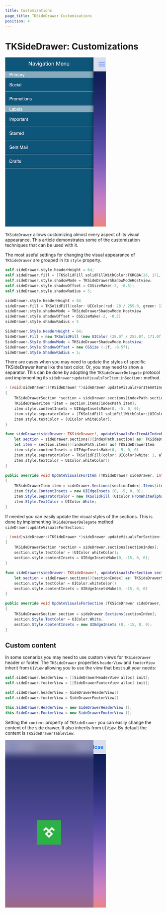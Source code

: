 ```yaml
---
title: Customizations
page_title: TKSideDrawer Customizations
position: 4
---
```


# TKSideDrawer: Customizations 

<img src="../images/sidedrawer-customizations001.png"/>

<code>TKSideDrawer</code> allows customizing almost every aspect of its visual appearance. This article demonstrates some of the customization techniques that can be used with it.

The most useful settings for changing the visual appearance of <code>TKSideDrawer</code> are grouped in its <code>style</code> property.

```Objective-C
self.sideDrawer.style.headerHeight = 64;
self.sideDrawer.fill = [TKSolidFill solidFillWithColor:TKRGBA(28, 171, 241, 0.5)];
self.sideDrawer.style.shadowMode = TKSideDrawerShadowModeHostview;
self.sideDrawer.style.shadowOffset = CGSizeMake(-2, -0.5);
self.sideDrawer.style.shadowRadius = 5;
```

```Swift
sideDrawer.style.headerHeight = 64
sideDrawer.fill = TKSolidFill(color: UIColor(red: 28 / 255.0, green: 171/255.0, blue: 241/255.0, alpha:0.5))
sideDrawer.style.shadowMode = TKSideDrawerShadowMode.Hostview
sideDrawer.style.shadowOffset = CGSizeMake(-2, -0.5)
sideDrawer.style.shadowRadius = 5
```

```C#
SideDrawer.Style.HeaderHeight = 64;
SideDrawer.Fill = new TKSolidFill (new UIColor (28.0f / 255.0f, 171.0f / 255.0f, 241.0f / 255.0f, 0.5f));
SideDrawer.Style.ShadowMode = TKSideDrawerShadowMode.Hostview;
SideDrawer.Style.ShadowOffset = new CGSize (-2f, -0.5f);
SideDrawer.Style.ShadowRadius = 5;
```

There are cases when you may need to update the styles of specific TKSideDrawer items like the text color. Or, you may need to show a separator. This can be done by adopting the <code>TKSideDrawerDelegate</code> protocol and implementing its <code>sideDrawer:updateVisualsForItem:inSection:</code> method.

```Objective-C
- (void)sideDrawer:(TKSideDrawer *)sideDrawer updateVisualsForItemAtIndexPath:(NSIndexPath *)indexPath
{
    TKSideDrawerSection *section = sideDrawer.sections[indexPath.section];
    TKSideDrawerItem *item = section.items[indexPath.item];
    item.style.contentInsets = UIEdgeInsetsMake(0, -5, 0, 0);
    item.style.separatorColor = [TKSolidFill solidFillWithColor:[UIColor colorWithWhite:1 alpha:0.5]];
    item.style.textColor = [UIColor whiteColor];
}
```

```Swift
func sideDrawer(sideDrawer: TKSideDrawer!, updateVisualsForItemAtIndexPath indexPath: NSIndexPath!) {
    let section = sideDrawer.sections()[indexPath.section] as! TKSideDrawerSection
    let item = section.items()[indexPath.item] as! TKSideDrawerItem
    item.style.contentInsets = UIEdgeInsetsMake(0, -5, 0, 0)
    item.style.separatorColor = TKSolidFill(color: UIColor(white: 1, alpha: 0.5))
    item.style.textColor = UIColor.whiteColor()
}
```

```C#
public override void UpdateVisualsForItem (TKSideDrawer sideDrawer, int itemIndex, int sectionIndex)
{
	TKSideDrawerItem item = sideDrawer.Sections[sectionIndex].Items[itemIndex];
	item.Style.ContentInsets = new UIEdgeInsets (0, -5, 0, 0);
	item.Style.SeparatorColor = new TKSolidFill (UIColor.FromWhiteAlpha(1.0f, 0.5f));
	item.Style.TextColor = UIColor.White;
}
```

If needed you can easily update the visual styles of the sections. This is done by implementing <code>TKSideDrawerDelegate</code> method <code>sideDrawer:updateVisualsForSection:</code>:

```Objective-C
- (void)sideDrawer:(TKSideDrawer *)sideDrawer updateVisualsForSection:(NSInteger)sectionIndex
{
    TKSideDrawerSection *section = sideDrawer.sections[sectionIndex];
    section.style.textColor = [UIColor whiteColor];
    section.style.contentInsets = UIEdgeInsetsMake(0, -15, 0, 0);
}
```

```Swift
func sideDrawer(sideDrawer: TKSideDrawer!, updateVisualsForSection sectionIndex: Int) {
    let section = sideDrawer.sections()[sectionIndex] as! TKSideDrawerSection
    section.style.textColor = UIColor.whiteColor()
    section.style.contentInsets = UIEdgeInsetsMake(0, -15, 0, 0)
}
```

```C#
public override void UpdateVisualsForSection (TKSideDrawer sideDrawer, int sectionIndex)
{
	TKSideDrawerSection section = sideDrawer.Sections[sectionIndex];
	section.Style.TextColor = UIColor.White;
	section.Style.ContentInsets = new UIEdgeInsets (0, -15, 0, 0);
}
```
## Custom content

In some scenarios you may need to use custom views for <code>TKSideDrawer</code> header or footer. The <code>TKSideDrawer</code> properties <code>headerView</code> and <code>footerView</code> inherit from <code>UIView</code> allowing you to use the view that best suit your needs:

```Objective-C
self.sideDrawer.headerView = [[SideDrawerHeaderView alloc] init];
self.sideDrawer.footerView = [[SideDrawerFooterView alloc] init];
```

```Swift
self.sideDrawer.headerView = SideDrawerHeaderView()
self.sideDrawer.footerView = SideDrawerFooterView()
```

```C#
this.SideDrawer.HeaderView = new SideDrawerHeaderView ();
this.SideDrawer.FooterView = new SideDrawerFooterView ();
```

Setting the <code>content</code> property of <code>TKSideDrawer</code> you can easily change the content of the side drawer. It also inherits from <code>UIView</code>. By default the content is <code>TKSideDrawerTableView</code>.

<img src= "../images/sidedrawer-customizations002.png"/>